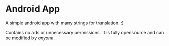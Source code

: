 # Android App

A simple android app with many strings for translation. :)

Contains no ads or unnecessary permissions. It is fully opensource and can be modified by _anyone_.
